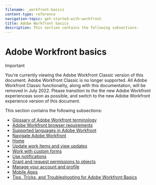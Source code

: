 ```yaml
---
filename: _workfront-basics
content-type: reference
navigation-topic: get-started-with-workfront
title: Adobe Workfront basics
description: This section contains the following subsections:
---
```


# Adobe Workfront basics

>[!IMPORTANT]
>
>You're currently viewing the Adobe Workfront Classic version of this document. Adobe Workfront Classic is no longer supported. All Adobe Workfront Classic functionality, along with this documentation, will be removed in July 2022. Please transition to the the new Adobe Workfront experienceas soon as possible, and switch to the new Adobe Workfront experience version of this document.

This section contains the following subsections:

* [Glossary of Adobe Workfront terminology](../workfront-basics/navigate-workfront/workfront-navigation/workfront-terminology-glossary.md) 
* [Adobe Workfront browser requirements](../workfront-basics/workfront-browser-requirements.md) 
* [Supported languages in Adobe Workfront](../workfront-basics/supported-languages-in-workfront.md) 
* [Navigate Adobe Workfront](../workfront-basics/navigate-workfront/navigate-workfront.md) 
* [Home](../workfront-basics/using-home/home.md) 
* [Update work items and view updates](../workfront-basics/updating-work-items-and-viewing-updates/update-work-items-and-view-updates.md) 
* [Work with custom forms](../workfront-basics/work-with-custom-forms/work-with-custom-forms.md) 
* [Use notifications](../workfront-basics/using-notifications/use-notifications.md) 
* [Grant and request permissions to objects](../workfront-basics/grant-and-request-access-to-objects/grant-and-request-access-to-objects.md) 
* [Manage your account and profile](../workfront-basics/manage-your-account-and-profile/manage-your-account-and-profile.md) 
* [Mobile Apps](../workfront-basics/mobile-apps/mobile-apps.md) 
* [Tips, Tricks, and Troubleshooting for Adobe Workfront Basics](../workfront-basics/tips-tricks-and-troubleshooting/tips-tricks-troubleshooting-basics.md)

